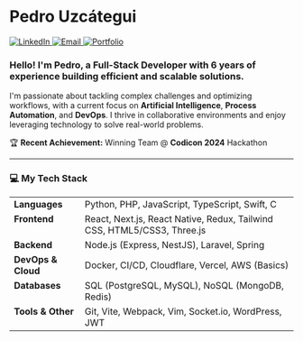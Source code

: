 # Pedro Uzcátegui

<p align="left">
  <a href="YOUR_LINKEDIN_URL" target="_blank">
    <img src="https://img.shields.io/badge/LinkedIn-0077B5?style=for-the-badge&logo=linkedin&logoColor=white" alt="LinkedIn">
  </a>
  <a href="mailto:YOUR_EMAIL_ADDRESS" target="_blank">
    <img src="https://img.shields.io/badge/Email-D14836?style=for-the-badge&logo=gmail&logoColor=white" alt="Email">
  </a>
  <a href="YOUR_PORTFOLIO_URL" target="_blank">
    <img src="https://img.shields.io/badge/Portfolio-333333?style=for-the-badge&logo=About.me&logoColor=white" alt="Portfolio">
  </a>
</p>

### Hello! I'm Pedro, a Full-Stack Developer with 6 years of experience building efficient and scalable solutions.

I'm passionate about tackling complex challenges and optimizing workflows, with a current focus on **Artificial Intelligence**, **Process Automation**, and **DevOps**. I thrive in collaborative environments and enjoy leveraging technology to solve real-world problems.

🏆 **Recent Achievement:** Winning Team @ **Codicon 2024** Hackathon

---

### 💻 My Tech Stack

<table>
  <tr>
    <td valign="top"><strong>Languages</strong></td>
    <td>Python, PHP, JavaScript, TypeScript, Swift, C</td>
  </tr>
  <tr>
    <td valign="top"><strong>Frontend</strong></td>
    <td>React, Next.js, React Native, Redux, Tailwind CSS, HTML5/CSS3, Three.js</td>
  </tr>
  <tr>
    <td valign="top"><strong>Backend</strong></td>
    <td>Node.js (Express, NestJS), Laravel, Spring</td>
  </tr>
  <tr>
    <td valign="top"><strong>DevOps & Cloud</strong></td>
    <td>Docker, CI/CD, Cloudflare, Vercel, AWS (Basics)</td>
  </tr>
   <tr>
    <td valign="top"><strong>Databases</strong></td>
    <td>SQL (PostgreSQL, MySQL), NoSQL (MongoDB, Redis)</td>
  </tr>
  <tr>
    <td valign="top"><strong>Tools & Other</strong></td>
    <td>Git, Vite, Webpack, Vim, Socket.io, WordPress, JWT</td>
  </tr>
</table>
